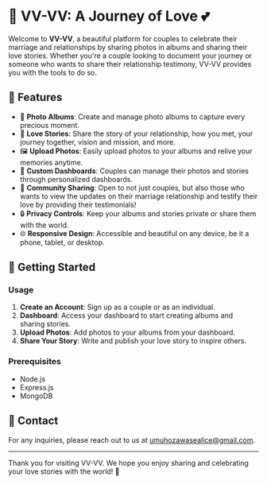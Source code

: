 # 💍 VV-VV: A Journey of Love 💕

Welcome to **VV-VV**, a beautiful platform for couples to celebrate their marriage and relationships by sharing photos in albums and sharing their love stories. Whether you're a couple looking to document your journey or someone who wants to share their relationship testimony, VV-VV provides you with the tools to do so.

## 🌟 Features

- 📸 **Photo Albums**: Create and manage photo albums to capture every precious moment.
- 📝 **Love Stories**: Share the story of your relationship, how you met, your journey together, vision and mission, and more.
- 🖼️ **Upload Photos**: Easily upload photos to your albums and relive your memories anytime.
- 🎨 **Custom Dashboards**: Couples can manage their photos and stories through personalized dashboards.
- 👫 **Community Sharing**: Open to not just couples, but also those who wants to view the updates on their marriage relationship and testify their love by providing their testimonials!
- 🔒 **Privacy Controls**: Keep your albums and stories private or share them with the world.
- 🌐 **Responsive Design**: Accessible and beautiful on any device, be it a phone, tablet, or desktop.

## 🚀 Getting Started

### Usage

1. **Create an Account**: Sign up as a couple or as an individual.
2. **Dashboard**: Access your dashboard to start creating albums and sharing stories.
3. **Upload Photos**: Add photos to your albums from your dashboard.
4. **Share Your Story**: Write and publish your love story to inspire others.

### Prerequisites

- Node.js
- Express.js
- MongoDB

## 📧 Contact

For any inquiries, please reach out to us at [umuhozawasealice@gmail.com](mailto:umuhozawasealice@gmail.com).

---

Thank you for visiting VV-VV. We hope you enjoy sharing and celebrating your love stories with the world! 💞

